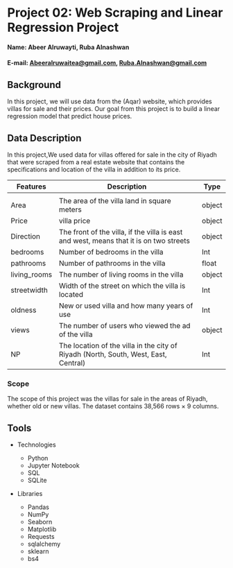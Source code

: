 


# Project 02: Web Scraping and Linear Regression Project



#### Name: Abeer Alruwayti, Ruba Alnashwan
#### E-mail: Abeeralruwaitea@gmail.com, Ruba.Alnashwan@gmail.com

## Background
In this project, we will use data from the (Aqar) website, which provides villas for sale and their prices. Our goal from this project is to build a linear regression model that predict house prices.


## Data Description

In this project,We used data for villas offered for sale in the city of Riyadh that were scraped from a real estate website that contains the specifications and location of the villa in addition to its price.


 |Features|Description                                                                          |  Type  |
 |-------|--------------------------------------------------------------------------------------|--------|
 |       |
 | Area |   The area of the villa land in square meters	                                  | object |
 | Price |  villa price	                                                                      | object |
 | Direction | The front of the villa, if the villa is east and west, means that it is on two streets 	                                                                                | object | 
 | bedrooms |  Number of bedrooms in the villa	                                                                                      | Int |
 | pathrooms |  Number of pathrooms in the villa	                                                                                     | float |
 | living_rooms |  The number of living rooms in the villa	                                                                                   | object |
 | streetwidth |  Width of the street on which the villa is located	                                                                             | Int |
 | oldness |   New or used villa and how many years of use	                                                                                 | Int |
 | views |   The number of users who viewed the ad of the villa	                                                                                   | object |
 | NP |   The location of the villa in the city of Riyadh (North, South, West, East, Central)	                                                                                   | Int |





  ### Scope
  
The scope of this project was the villas for sale in the areas of Riyadh, whether old or new villas.
The dataset contains 38,566 rows × 9 columns.
 

## Tools

* Technologies

  * Python
  * Jupyter Notebook
  * SQL
  * SQLite
  
* Libraries

  * Pandas
  * NumPy
  * Seaborn
  * Matplotlib
  * Requests
  * sqlalchemy
  * sklearn
  * bs4
